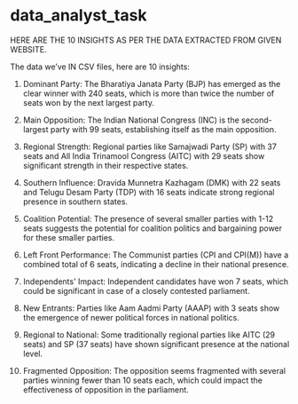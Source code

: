 # data_analyst_task
HERE ARE THE 10 INSIGHTS AS PER THE DATA EXTRACTED FROM GIVEN WEBSITE.


The data we’ve IN CSV files, here are 10 insights:



1. Dominant Party: The Bharatiya Janata Party (BJP) has emerged as the clear winner with 240 seats, which is more than twice the number of seats won by the next largest party.

2. Main Opposition: The Indian National Congress (INC) is the second-largest party with 99 seats, establishing itself as the main opposition.

3. Regional Strength: Regional parties like Samajwadi Party (SP) with 37 seats and All India Trinamool Congress (AITC) with 29 seats show significant strength in their respective states.

4. Southern Influence: Dravida Munnetra Kazhagam (DMK) with 22 seats and Telugu Desam Party (TDP) with 16 seats indicate strong regional presence in southern states.

5. Coalition Potential: The presence of several smaller parties with 1-12 seats suggests the potential for coalition politics and bargaining power for these smaller parties.

6. Left Front Performance: The Communist parties (CPI and CPI(M)) have a combined total of 6 seats, indicating a decline in their national presence.

7. Independents' Impact: Independent candidates have won 7 seats, which could be significant in case of a closely contested parliament.

8. New Entrants: Parties like Aam Aadmi Party (AAAP) with 3 seats show the emergence of newer political forces in national politics.

9. Regional to National: Some traditionally regional parties like AITC (29 seats) and SP (37 seats) have shown significant presence at the national level.

10. Fragmented Opposition: The opposition seems fragmented with several parties winning fewer than 10 seats each, which could impact the effectiveness of opposition in the parliament.
